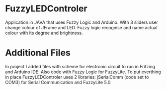 # FuzzyLEDControler
Application in JAVA that uses Fuzzy Logic and Arduino. With 3 sliders user change colour of JFrame and LED. Fuzzy logic recognise and name actual colour with its degree and brightness.

# Additional Files
In project I added files with scheme for electronic circuit to run in Fritzing and Arduino IDE. Also code with Fuzzy Logic for FuzzyLite.
To put everthing in place FuzzyLEDControler uses 2 libraries: jSerialComm (code set to COM3) for Serial Communication and FuzzyLite 5.0

